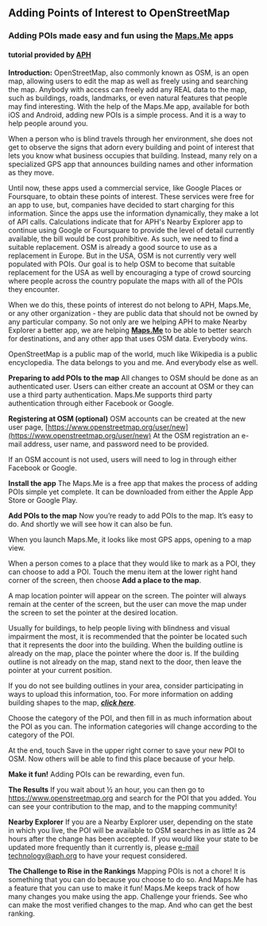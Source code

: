 ## Adding Points of Interest to OpenStreetMap
### Adding POIs made easy and fun using the [__Maps.Me__](https://maps.me) apps
#### tutorial provided by [__APH__](https://www.aph.org/)

__Introduction:__
OpenStreetMap, also commonly known as OSM, is an open map, allowing users to edit the map as well as freely using and searching the map.  Anybody with access can freely add any REAL data to the map, such as buildings, roads, landmarks, or even natural features that people may find interesting.
With the help of the Maps.Me app, available for both iOS and Android, adding new POIs is a simple process.  And it is a way to help people around you.

When a person who is blind travels through her environment, she does not get to observe the signs that adorn every building and point of interest that lets you know what business occupies that building. Instead, many rely on a specialized GPS app that announces building names and other information as they move.

Until now, these apps used a commercial service, like Google Places or Foursquare, to obtain these points of interest. These services were free for an app to use, but, companies have decided to start charging for this information. Since the apps use the information dynamically, they make a lot of API calls. Calculations indicate that for APH's Nearby Explorer app to continue using Google or Foursquare to provide the level of detail currently available, the bill would be cost prohibitive.
As such, we need to find a suitable replacement.  OSM is already a good source to use as a replacement in Europe.  But in the USA, OSM is not currently very well populated with POIs.  Our goal is to help OSM to become that suitable replacement for the USA as well by encouraging a type of crowd sourcing where people across the country populate the maps with all of the POIs they encounter.

When we do this, these points of interest do not belong to APH, Maps.Me, or any other organization - they are public data that should not be owned by any particular company.  So not only are we helping APH to make Nearby Explorer a better app, we are helping [__Maps.Me__](https://maps.me) to be able to better search for destinations, and any other app that uses OSM data.  Everybody wins.

OpenStreetMap is a public map of the world, much like Wikipedia is a public encyclopedia. The data belongs to you and me.  And everybody else as well.

__Preparing to add POIs to the map__
All changes to OSM should be done as an authenticated user.  Users can either create an account at OSM or they can use a third party authentication.  Maps.Me supports third party authentication through either Facebook or Google.

__Registering at OSM (optional)__
OSM accounts can be created at the new user page, [https://www.openstreetmap.org/user/new](https://www.openstreetmap.org/user/new)
At the OSM registration an e-mail address, user name, and password need to be provided.

If an OSM account is not used, users will need to log in through either Facebook or Google.

__Install the app__
The Maps.Me is a free app that makes the process of adding POIs simple yet complete. It can be downloaded from either the Apple App Store or Google Play.


__Add POIs to the map__
Now you’re ready to add POIs to the map.  It’s easy to do.  And shortly we will see how it can also be fun.

When you launch Maps.Me, it looks like most GPS apps, opening to a map view.

When a person comes to a place that they would like to mark as a POI, they can choose to add a POI.  Touch the menu item at the lower right hand corner of the screen, then choose __Add a place to the map__.

A map location pointer will appear on the screen. The pointer will always remain at the center of the screen, but the user can move the map under the screen to set the pointer at the desired location.

Usually for buildings, to help people living with blindness and visual impairment the most,
it is recommended that the pointer be located such that it represents the door into the building.
When the building outline is already on the map, place the pointer where the door is.  If the building outline is not already on the map, stand next to the door, then leave the pointer at your current position.

If you do not see building outlines in your area, consider participating in ways to upload this information, too. For more information on adding building shapes to the map, [___click here___](https://wiki.openstreetmap.org/wiki/Buildings).

Choose the category of the POI, and then fill in as much information about the POI as you can.  The information categories will change according to the category of the POI.

At the end, touch Save in the upper right corner to save your new POI to OSM.  Now others will be able to find this place because of your help.

__Make it fun!__
Adding POIs can be rewarding, even fun.

__The Results__
If you wait about ½ an hour, you can then go to https://www.openstreetmap.org and search for the POI that you added.  You can see your contribution to the map, and to the mapping community!

__Nearby Explorer__
If you are a Nearby Explorer user, depending on the state in which you live, the POI will be available to OSM searches in as little as 24 hours after the change has been accepted.  If you would like your state to be updated more frequently than it currently is, please [e-mail](mailto:technology@aph.org) technology@aph.org to have your request considered.

__The Challenge to Rise in the Rankings__
Mapping POIs is not a chore!  It is something that you can do because you choose to do so.  And Maps.Me has a feature that you can use to make it fun!  Maps.Me keeps track of how many changes you make using the app. Challenge your friends.  See who can make the most verified changes to the map.  And who can get the best ranking.

